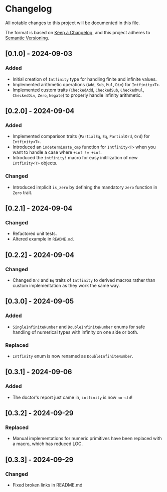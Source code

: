 # Changelog

All notable changes to this project will be documented in this file.

The format is based on [Keep a Changelog](https://keepachangelog.com/en/1.1.0/),
and this project adheres to [Semantic Versioning](https://semver.org/spec/v2.0.0.html).

## [0.1.0] - 2024-09-03
### Added
- Initial creation of `Intfinity` type for handling finite and infinite values.
- Implemented arithmetic operations (`Add`, `Sub`, `Mul`, `Div`) for `Intfinity<T>`.
- Implemented custom traits (`CheckedAdd`, `CheckedSub`, `CheckedMul`, `CheckedDiv`, `Zero`, `Negate`) to properly handle infinity arithmetic.

## [0.2.0] - 2024-09-04
### Added
- Implemented comparison traits (`PartialEq`, `Eq`, `PartialOrd`, `Ord`) for `Intfinity<T>`.
- Introduced an `indeterminate_cmp` function for `Intfinity<T>` when you want to handle a case where `+inf != +inf`.
- Introduced the `intfinity!` macro for easy initilization of new `Intfinity<T>` objects.

### Changed
- Introduced implicit `is_zero` by defining the mandatory `zero` function in `Zero` trait.

## [0.2.1] - 2024-09-04
### Changed
- Refactored unit tests.
- Altered example in `README.md`.

## [0.2.2] - 2024-09-04
### Changed
- Changed `Ord` and `Eq` traits of `Intfinity` to derived macros rather than custom implementation as they work the same way.

## [0.3.0] - 2024-09-05
### Added
- `SingleInfiniteNumber` and `DoubleInfiniteNumber` enums for safe handling of numerical types with infinity on one side or both.

### Replaced
- `Intfinity` enum is now renamed as `DoubleInfiniteNumber`.

## [0.3.1] - 2024-09-06
### Added
- The doctor's report just came in, `intfinity` is now `no-std`!

## [0.3.2] - 2024-09-29
### Replaced
- Manual implementations for numeric primitives have been replaced with a macro, which has reduced LOC.

## [0.3.3] - 2024-09-29
### Changed
- Fixed broken links in README.md